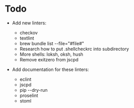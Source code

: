 # Todo

- Add new linters:
  - checkov
  - textlint
  - brew bundle list --file="#file#"
  - Research how to put .shellcheckrc into subdirectory
  - More shells: loksh, oksh, hush
  - Remove exitzero from jscpd

- Add documentation for these linters:
  - eclint
  - jscpd
  - pip --dry-run
  - proselint
  - stoml
